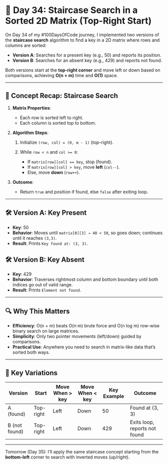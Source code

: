 # 📘 Day 34: Staircase Search in a Sorted 2D Matrix (Top-Right Start)

On Day 34 of my #100DaysOfCode journey, I implemented two versions of the **staircase search** algorithm to find a key in a 2D matrix where rows and columns are sorted:

- **Version A**: Searches for a present key (e.g., 50) and reports its position.
- **Version B**: Searches for an absent key (e.g., 429) and reports not found.

Both versions start at the **top-right corner** and move left or down based on comparisons, achieving **O(n + m)** time and **O(1)** space.

---

## 🌟 Concept Recap: Staircase Search

1. **Matrix Properties**:

   - Each row is sorted left to right.
   - Each column is sorted top to bottom.

2. **Algorithm Steps**:

   1. Initialize `(row, col) = (0, m - 1)` (top-right).
   2. While `row < n` and `col >= 0`:

      - If `matrix[row][col] == key`, stop (found).
      - If `matrix[row][col] > key`, move **left** (`col--`).
      - Else, move **down** (`row++`).

3. **Outcome**:

   - Return `true` and position if found, else `false` after exiting loop.

---

## 🛠️ Version A: Key Present

- **Key**: 50
- **Behavior**: Moves until `matrix[0][3] → 40 < 50`, so goes down; continues until it reaches `(3,3)`.
- **Result**: Prints `Key found at: (3, 3)`.

## 🛠️ Version B: Key Absent

- **Key**: 429
- **Behavior**: Traverses rightmost column and bottom boundary until both indices go out of valid range.
- **Result**: Prints `Element not found`.

---

## 🔍 Why This Matters

- **Efficiency**: O(n + m) beats O(n·m) brute force and O(n log m) row-wise binary search on large matrices.
- **Simplicity**: Only two pointer movements (left/down) guided by comparisons.
- **Practical Use**: Anywhere you need to search in matrix-like data that’s sorted both ways.

---

## 🔁 Key Variations

| Version       | Start     | Move When > key | Move When < key | Key Example | Outcome                       |
| ------------- | --------- | --------------- | --------------- | ----------- | ----------------------------- |
| A (found)     | Top-right | Left            | Down            | 50          | Found at (3, 3)               |
| B (not found) | Top-right | Left            | Down            | 429         | Exits loop, reports not found |

---

Tomorrow (Day 35): I’ll apply the same staircase concept starting from the **bottom-left** corner to search with inverted moves (up/right).
